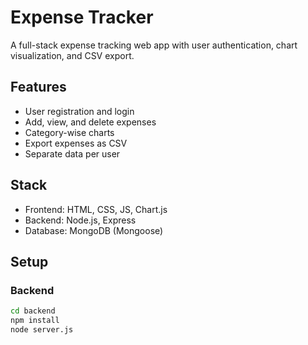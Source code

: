 # Expense Tracker

A full-stack expense tracking web app with user authentication, chart visualization, and CSV export.

## Features
- User registration and login
- Add, view, and delete expenses
- Category-wise charts
- Export expenses as CSV
- Separate data per user

## Stack
- Frontend: HTML, CSS, JS, Chart.js
- Backend: Node.js, Express
- Database: MongoDB (Mongoose)

## Setup

### Backend
```bash
cd backend
npm install
node server.js